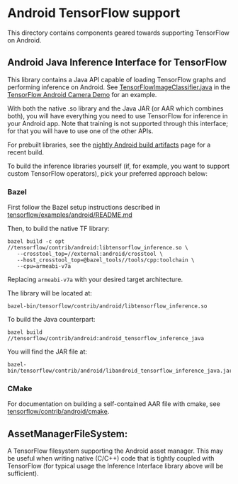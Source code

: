 # Android TensorFlow support

This directory contains components geared towards supporting TensorFlow on
Android.

## Android Java Inference Interface for TensorFlow

This library contains a Java API capable of loading TensorFlow graphs and
performing inference on Android. See [TensorFlowImageClassifier.java](../../examples/android/src/org/tensorflow/demo/TensorFlowImageClassifier.java)
in the [TensorFlow Android Camera Demo](../../examples/android) for an example.

With both the native .so library and the Java JAR (or AAR which combines both),
you will have everything you need to use TensorFlow for inference in your
Android app. Note that training is not supported through this interface; for
that you will have to use one of the other APIs.

For prebuilt libraries, see the
[nightly Android build artifacts](https://ci.tensorflow.org/view/Nightly/job/nightly-matrix-android/TF_BUILD_CONTAINER_TYPE=ANDROID,TF_BUILD_IS_OPT=OPT,TF_BUILD_IS_PIP=NO_PIP,TF_BUILD_PYTHON_VERSION=PYTHON2,label=android-slave/)
page for a recent build.

To build the inference libraries yourself (if, for example, you want to support
custom TensorFlow operators), pick your preferred approach below:

### Bazel

First follow the Bazel setup instructions described in
[tensorflow/examples/android/README.md](../../examples/android/README.md)

Then, to build the native TF library:

```
bazel build -c opt //tensorflow/contrib/android:libtensorflow_inference.so \
   --crosstool_top=//external:android/crosstool \
   --host_crosstool_top=@bazel_tools//tools/cpp:toolchain \
   --cpu=armeabi-v7a
```

Replacing `armeabi-v7a` with your desired target architecture.

The library will be located at:

```
bazel-bin/tensorflow/contrib/android/libtensorflow_inference.so
```

To build the Java counterpart:

```
bazel build //tensorflow/contrib/android:android_tensorflow_inference_java
```

You will find the JAR file at:

```
bazel-bin/tensorflow/contrib/android/libandroid_tensorflow_inference_java.jar
```

### CMake

For documentation on building a self-contained AAR file with cmake, see
[tensorflow/contrib/android/cmake](cmake).


## AssetManagerFileSystem:

A TensorFlow filesystem supporting the Android asset manager. This may be
useful when writing native (C/C++) code that is tightly coupled with TensorFlow
(for typical usage the Inference Interface library above will be sufficient).
